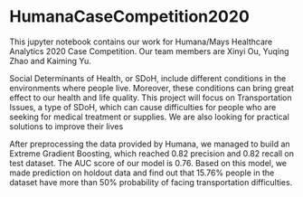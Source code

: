 # HumanaCaseCompetition2020
This jupyter notebook contains our work for Humana/Mays Healthcare Analytics 2020 Case Competition. 
Our team members are Xinyi Ou, Yuqing Zhao and Kaiming Yu.

Social Determinants of Health, or SDoH, include different conditions in the environments where people live. Moreover, these conditions can bring great effect to our health and life quality. This project will focus on Transportation Issues, a type of SDoH, which can cause difficulties for people who are seeking for medical treatment or supplies. We are also looking for practical solutions to improve their lives

After preprocessing the data provided by Humana, we managed to build an Extreme Gradient Boosting, which reached 0.82 precision and 0.82 recall on test dataset. The AUC score of our model is 0.76. Based on this model, we made prediction on holdout data and find out that 15.76% people in the dataset have more than 50% probability of facing transportation difficulties.
